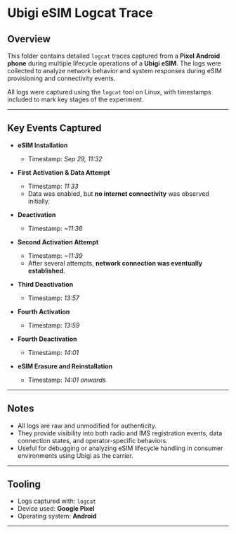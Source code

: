 # Ubigi eSIM Logcat Trace

## Overview

This folder contains detailed `logcat` traces captured from a **Pixel Android phone** during multiple lifecycle operations of a **Ubigi eSIM**. The logs were collected to analyze network behavior and system responses during eSIM provisioning and connectivity events.

All logs were captured using the `logcat` tool on Linux, with timestamps included to mark key stages of the experiment.

---

## Key Events Captured

- **eSIM Installation**  
  - Timestamp: *Sep 29, 11:32*

- **First Activation & Data Attempt**  
  - Timestamp: *11:33*  
  - Data was enabled, but **no internet connectivity** was observed initially.

- **Deactivation**  
  - Timestamp: *~11:36*

- **Second Activation Attempt**  
  - Timestamp: *~11:39*  
  - After several attempts, **network connection was eventually established**.

- **Third Deactivation**  
  - Timestamp: *13:57*

- **Fourth Activation**  
  - Timestamp: *13:59*

- **Fourth Deactivation**  
  - Timestamp: *14:01*

- **eSIM Erasure and Reinstallation**  
  - Timestamp: *14:01 onwards*

---

## Notes

- All logs are raw and unmodified for authenticity.
- They provide visibility into both radio and IMS registration events, data connection states, and operator-specific behaviors.
- Useful for debugging or analyzing eSIM lifecycle handling in consumer environments using Ubigi as the carrier.

---

## Tooling

- Logs captured with: `logcat`
- Device used: **Google Pixel**
- Operating system: **Android**

---
